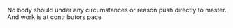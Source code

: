 No body should under any circumstances or reason push directly to master.
And work is at contributors pace
